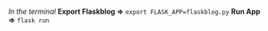 _In the terminal_
**Export Flaskblog =>** `export FLASK_APP=flaskblog.py`
**Run App =>** `flask run`